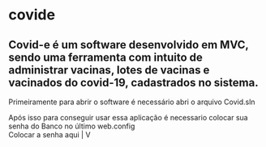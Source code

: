 # covide
Covid-e é um software desenvolvido em MVC, sendo uma ferramenta com intuito de administrar vacinas, lotes de vacinas e vacinados do covid-19, cadastrados no sistema.
------------------
Primeiramente para abrir o software é necessário abri o arquivo Covid.sln

Após isso para conseguir usar essa aplicação é necessario colocar sua senha do Banco no último web.config                                
                                                                                                                              Colocar a senha aqui
                                                                                                                                     |
  <connectionStrings>                                                                                                                V
    <add name="StringConexao" providerName="MySql.Data.MySqlClient" connectionString="server=localhost;database=groupus;uid=root;pwd=''" />
  </connectionStrings>
